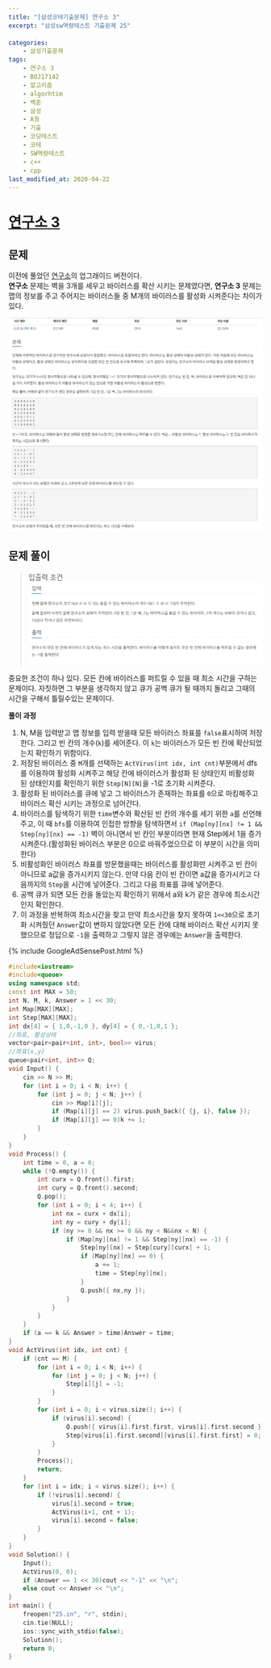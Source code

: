 ```yaml
---
title: "[삼성코테기출문제] 연구소 3"
excerpt: "삼성sw역량테스트 기출문제 25"

categories:
    - 삼성기출문제
tags:
    - 연구소 3
    - BOJ17142
    - 알고리즘
    - algorhtim
    - 백준
    - 삼성
    - A형
    - 기출
    - 코딩테스트
    - 코테
    - SW역량테스트
    - c++
    - cpp  
last_modified_at: 2020-04-22  
---  
```

# [연구소 3](https://www.acmicpc.net/problem/17142)  
  
## 문제  
이전에 풀었던 [연구소](https://www.acmicpc.net/problem/14502)의 업그래이드 버전이다.  
__연구소__ 문제는 벽을 3개를 세우고 바이러스를 확산 시키는 문제였다면, __연구소 3__ 문제는 맵의 정보를 주고 주어지는 바이러스들 중 M개의 바이러스를 활성화 시켜준다는 차이가 있다.  
  
[![문제](/assets/BOJ-samsung/2019-10-19-SamsungEX25-img01.jpg)](/assets/BOJ-samsung/2019-10-19-SamsungEX25-img01.jpg)  
  
## 문제 풀이  
>입출력 조건  
[![입력](/assets/BOJ-samsung/2019-10-19-SamsungEX25-img02.jpg)](/assets/BOJ-samsung/2019-10-19-SamsungEX25-img02.jpg)  

중요한 조건이 하나 있다. 모든 칸에 바이러스를 퍼트릴 수 있을 때 최소 시간을 구하는 문제이다. 자칫하면 그 부분을 생각하지 않고 큐가 공백 큐가 될 때까지 돌리고 그때의 시간을 구해서 틀릴수있는 문제이다.
  
__풀이 과정__  
1. N, M을 입력받고 맵 정보를 입력 받을때 모든 바이러스 좌표를 `false`표시하여 저장한다. 그리고 빈 칸의 개수(`k`)를 세어준다. 이 `k`는 바이러스가 모든 빈 칸에 확산되었는지 확인하기 위함이다.  
2. 저장된 바이러스 중 `M`개를 선택하는 `ActVirus(int idx, int cnt)`부분에서 dfs를 이용하여 활성화 시켜주고 해당 칸에 바이러스가 활성화 된 상태인지 비활성화 된 상태인지를 확인하기 위한 `Step[N][N]`을 -1로 초기화 시켜준다.  
3. 활성화 된 바이러스를 큐에 넣고 그 바이러스가 존재하는 좌표를 `0`으로 마킹해주고 바이러스 확산 시키는 과정으로 넘어간다.  
4. 바이러스를 탐색하기 위한 `time`변수와 확산된 빈 칸의 개수를 세기 위한 `a`를 선언해주고, 이 때 `bfs`를 이용하여 인접한 방향을 탐색하면서 `if (Map[ny][nx] != 1 && Step[ny][nx] == -1)` 벽이 아니면서 빈 칸인 부분이라면 현재 Step에서 1을 증가시켜준다.(활성화된 바이러스 부분은 0으로 바꿔주었으므로 이 부분이 시간을 의미한다)  
5. 비활성화인 바이러스 좌표를 방문했을때는 바이러스를 활성화만 시켜주고 빈 칸이 아니므로 a값을 증가시키지 않는다. 만약 다음 칸이 빈 칸이면 a값을 증가시키고 다음까지의 `Step`을 시간에 넣어준다. 그리고 다음 좌표를 큐에 넣어준다.  
6. 공백 큐가 되면 모든 칸을 돌았는지 확인하기 위해서 a와 k가 같은 경우에 최소시간인지 확인한다.  
7. 이 과정을 반복하여 최소시간을 찾고 만약 최소시간을 찾지 못하여 `1<<30`으로 초기화 시켜줬던 `Answer`값이 변하지 않았다면 모든 칸에 대해 바이러스 확산 시키지 못했으므로 정답으로 `-1`을 출력하고 그렇지 않은 경우에는 `Answer`을 출력한다.  
  
{% include GoogleAdSensePost.html %}  

```cpp
#include<iostream>
#include<queue>
using namespace std;
const int MAX = 50;
int N, M, k, Answer = 1 << 30;
int Map[MAX][MAX];
int Step[MAX][MAX];
int dx[4] = { 1,0,-1,0 }, dy[4] = { 0,-1,0,1 };
//좌표, 활성상태
vector<pair<pair<int, int>, bool>> virus;
//좌표(x,y)
queue<pair<int, int>> Q;
void Input() {
	cin >> N >> M;
	for (int i = 0; i < N; i++) {
		for (int j = 0; j < N; j++) {
			cin >> Map[i][j];
			if (Map[i][j] == 2) virus.push_back({ {j, i}, false });
			if (Map[i][j] == 0)k += 1;
		}
	}
}
void Process() {
	int time = 0, a = 0;
	while (!Q.empty()) {
		int curx = Q.front().first;
		int cury = Q.front().second;
		Q.pop();
		for (int i = 0; i < 4; i++) {
			int nx = curx + dx[i];
			int ny = cury + dy[i];
			if (ny >= 0 && nx >= 0 && ny < N&&nx < N) {
				if (Map[ny][nx] != 1 && Step[ny][nx] == -1) {
					Step[ny][nx] = Step[cury][curx] + 1;
					if (Map[ny][nx] == 0) {
						a += 1;
						time = Step[ny][nx];
					}
					Q.push({ nx,ny });
				}
			}
		}
	}
	if (a == k && Answer > time)Answer = time;
}
void ActVirus(int idx, int cnt) {
	if (cnt == M) {
		for (int i = 0; i < N; i++) {
			for (int j = 0; j < N; j++) {
				Step[i][j] = -1;
			}
		}
		for (int i = 0; i < virus.size(); i++) {
			if (virus[i].second) {
				Q.push({ virus[i].first.first, virus[i].first.second });
				Step[virus[i].first.second][virus[i].first.first] = 0;
			}
		}
		Process();
		return;
	}
	for (int i = idx; i < virus.size(); i++) {
		if (!virus[i].second) {
			virus[i].second = true;
			ActVirus(i+1, cnt + 1);
			virus[i].second = false;
		}
	}
}
void Solution() {
	Input();
	ActVirus(0, 0);
	if (Answer == 1 << 30)cout << "-1" << "\n";
	else cout << Answer << "\n";
}
int main() {
	freopen("25.in", "r", stdin);
	cin.tie(NULL);
	ios::sync_with_stdio(false);
	Solution();
	return 0;
}
```